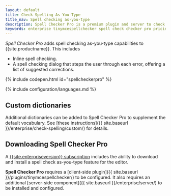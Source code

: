 ```yaml
---
layout: default
title: Check Spelling As-You-Type
title_nav: Spell checking as-you-type
description: Spell Checker Pro is a premium plugin and server to check spelling as-you-type.
keywords: enterprise tinymcespellchecker spell check checker pro pricing
---
```


_Spell Checker Pro_ adds spell checking as-you-type capabilities to {{site.productname}}. This includes

- Inline spell checking.
- A spell checking dialog that steps the user through each error, offering a list of suggested corrections.

{% include codepen.html id="spellcheckerpro" %}

{% include configuration/languages.md %}

## Custom dictionaries
Additional dictionaries can be added to Spell Checker Pro to supplement the default vocabulary. See [these instructions]({{ site.baseurl }}/enterprise/check-spelling/custom/) for details.

## Downloading Spell Checker Pro

A [{{site.enterpriseversion}} subscription]({{site.pricingpage}}) includes the ability to download and install a spell check as-you-type feature for the editor.

**Spell Checker Pro** requires a [client-side plugin]({{ site.baseurl }}/plugins/tinymcespellchecker/) to be configured. It also requires an additional [server-side component]({{ site.baseurl }}/enterprise/server/) to be installed and configured.
